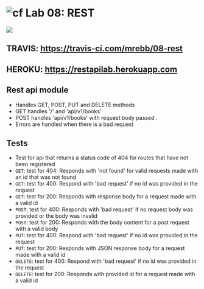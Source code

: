 ![cf](https://i.imgur.com/7v5ASc8.png) Lab 08: REST
======

<img src="https://travis-ci.com/mrebb/08-rest.svg?branch=master">

## TRAVIS: https://travis-ci.com/mrebb/08-rest 

## HEROKU: https://restapilab.herokuapp.com 

## Rest api module

* Handles GET, POST, PUT and DELETE methods 
* GET handles '/' and 'api/v1/books'
* POST handles 'api/v1/books' with request body passed . 
* Errors are handled when there is a bad request

## Tests
* Test for api that returns a status code of 404 for routes that have not been registered
* `GET`: test for 404: Responds with 'not found' for valid requests made with an id that was not found
* `GET`: test for 400: Respond with 'bad request' if no id was provided in the request
* `GET`: test for 200: Responds with response body for a request made with a valid id
* `POST`: test for 400: Responds with 'bad request' if no request body was provided or the body was invalid
* `POST`: test for 200: Responds with the body content for a post request with a valid body
* `PUT`: test for 400: Respond with 'bad request' if no id was provided in the request
* `PUT`: test for 200: Responds with JSON response body for a request made with a valid id
* `DELETE`: test for 400: Respond with 'bad request' if no id was provided in the request
* `DELETE`: test for 200: Responds with provided id for a request made with a valid id

